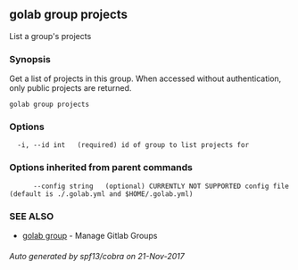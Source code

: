 ## golab group projects

List a group's projects

### Synopsis


Get a list of projects in this group. When accessed without authentication, only public projects are returned.

```
golab group projects
```

### Options

```
  -i, --id int   (required) id of group to list projects for
```

### Options inherited from parent commands

```
      --config string   (optional) CURRENTLY NOT SUPPORTED config file (default is ./.golab.yml and $HOME/.golab.yml)
```

### SEE ALSO
* [golab group](golab_group.md)	 - Manage Gitlab Groups

###### Auto generated by spf13/cobra on 21-Nov-2017
